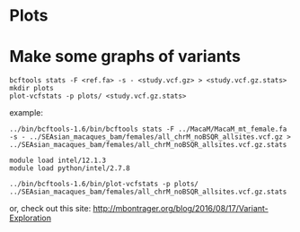 # Plots

# Make some graphs of variants
```
bcftools stats -F <ref.fa> -s - <study.vcf.gz> > <study.vcf.gz.stats>
mkdir plots
plot-vcfstats -p plots/ <study.vcf.gz.stats>
```

example:

```
../bin/bcftools-1.6/bin/bcftools stats -F ../MacaM/MacaM_mt_female.fa -s - ../SEAsian_macaques_bam/females/all_chrM_noBSQR_allsites.vcf.gz > ../SEAsian_macaques_bam/females/all_chrM_noBSQR_allsites.vcf.gz.stats
```
```
module load intel/12.1.3
module load python/intel/2.7.8

```
```
../bin/bcftools-1.6/bin/plot-vcfstats -p plots/ ../SEAsian_macaques_bam/females/all_chrM_noBSQR_allsites.vcf.gz.stats
```



or, check out this site:
http://mbontrager.org/blog/2016/08/17/Variant-Exploration
